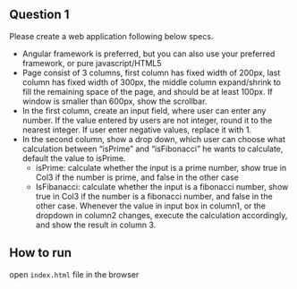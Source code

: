 ## Question 1
Please create a web application following below specs.
- Angular framework is preferred, but you can also use your preferred framework, or pure javascript/HTML5
- Page consist of 3 columns, first column has fixed width of 200px, last column has fixed width of 300px, the middle column expand/shrink to fill the remaining space of the page, and should be at least 100px. If window is smaller than 600px, show the scrollbar.
- In the first column, create an input field, where user can enter any number. If the value entered by users are not integer, round it to the nearest integer. If user enter negative values, replace it with 1.
- In the second column, show a drop down, which user can choose what calculation between “isPrime” and “isFibonacci”  he wants to calculate, default the value to isPrime. 
  - isPrime: calculate whether the input is a prime number, show true in Col3 if the number is prime, and false in the other case
  - IsFibanacci: calculate whether the input is a fibonacci number, show true in Col3 if the number is a fibonacci number, and false in the other case.
Whenever the value in input box in column1, or the dropdown in column2 changes, execute the calculation accordingly, and show the result in column 3.



## How to run
open `index.html` file in the browser